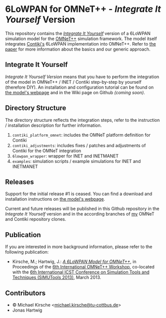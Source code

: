 6LoWPAN for OMNeT++ - *Integrate It Yourself* Version
=====================================================
  
This repository contains the [*Integrate It Yourself*](#integrate-it-yourself) version of a 6LoWPAN simulation model for the [OMNeT++](http://www.omnetpp.org/) simulation framework. The model itself integrates [Contiki's](http://www.contiki-os.org/) 6LoWPAN implementation into OMNeT++. Refer to [the paper](#publication) for more information about the basics and our generic approach.


## Integrate It Yourself ##

*Integrate It Yourself Version* means that you have to perform the integration of the model in OMNeT++ / INET / Contiki step-by-step by yourself (therefore DIY). An installation and configuration tutorial can be found on [the model's webpage](https://www-rnks.informatik.tu-cottbus.de/~6lowpan4omnet) and in the Wiki page on Github *(coming soon)*.


## Directory Structure ##

The directory structure reflects the integration steps, refer to the instruction / installation description for further information.

 1. `contiki_platform_omnet`: includes the OMNeT platform definition for Contiki
 2. `contiki_adjustments`: includes fixes / patches and adjustments of Contiki for the OMNeT integration
 3. `6lowpan_wrapper`: wrapper for INET and INETMANET
 4. `examples`: simulation scripts / example simulations for INET and INETMANET
 

## Releases ##

Support for the initial release #1 is ceased. You can find a download and installation instructions on [the model's webpage](https://www-rnks.informatik.tu-cottbus.de/~6lowpan4omnet).

Current and future releases will be published in this Github repository in the *Integrate It Yourself* version and in the according branches of [my](https://github.com/michaelkirsche) OMNeT and Contiki repository clones.


## Publication ##

If you are interested in more background information, please refer to the following publication:

 * Kirsche, M.; Hartwig, J.: [*A 6LoWPAN Model for OMNeT++*](https://www-rnks.informatik.tu-cottbus.de/content/unrestricted/staff/mk/Publications/SIMUTools_2013-OMNeT-Kirsche_Hartwig.pdf), in Proceedings of the [6th International OMNeT++ Workshop](http://www.omnet-workshop.org/2013/), co-located with the [6th International ICST Conference on Simulation Tools and Techniques (SIMUTools 2013)](http://www.simutools.org/2013), March 2013. 


## Contributors ##

 * &copy; Michael Kirsche <<michael.kirsche@tu-cottbus.de>>
 * Jonas Hartwig
